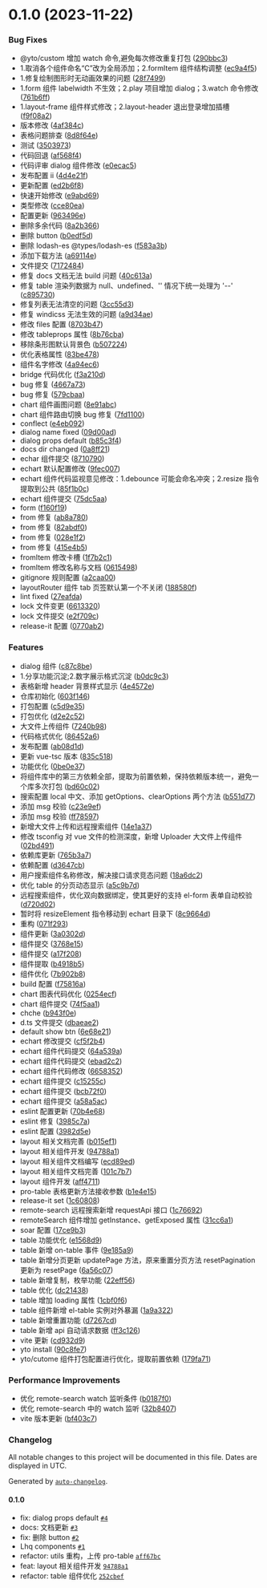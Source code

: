 # 0.1.0 (2023-11-22)

### Bug Fixes

- @yto/custom 增加 watch 命令,避免每次修改重复打包 ([290bbc3](https://git.yto.net.cn/XiAnCenter/XiAn_yto_t/software-development-kit/yto-engine/commits/290bbc369e5a098c1906fe10d35b19c7f2d5da57))
- 1.取消各个组件命名“C”改为全局添加；2.formItem 组件结构调整 ([ec9a4f5](https://git.yto.net.cn/XiAnCenter/XiAn_yto_t/software-development-kit/yto-engine/commits/ec9a4f59e6bbd2b688aa3caf04cd75953f092db3))
- 1.修复绘制图形时无动画效果的问题 ([28f7499](https://git.yto.net.cn/XiAnCenter/XiAn_yto_t/software-development-kit/yto-engine/commits/28f7499c85c1d4cd45b02310fd7a0d365b3f047a))
- 1.form 组件 labelwidth 不生效；2.play 项目增加 dialog；3.watch 命令修改 ([761b6ff](https://git.yto.net.cn/XiAnCenter/XiAn_yto_t/software-development-kit/yto-engine/commits/761b6ffa988d87b83da894a5eede5009229d69e9))
- 1.layout-frame 组件样式修改；2.layout-header 退出登录增加插槽 ([f9f08a2](https://git.yto.net.cn/XiAnCenter/XiAn_yto_t/software-development-kit/yto-engine/commits/f9f08a23704ac624c2132d2f01aa6c188fc1a407))
- 版本修改 ([4af384c](https://git.yto.net.cn/XiAnCenter/XiAn_yto_t/software-development-kit/yto-engine/commits/4af384c1dd1fcdb2a1c3cc93161aa7e356c0ee7e))
- 表格问题排查 ([8d8f64e](https://git.yto.net.cn/XiAnCenter/XiAn_yto_t/software-development-kit/yto-engine/commits/8d8f64e03817c4e000c3e6d14458d7e1038d2d51))
- 测试 ([3503973](https://git.yto.net.cn/XiAnCenter/XiAn_yto_t/software-development-kit/yto-engine/commits/350397354bd9cafdead6f9b009016a3cd6a38c80))
- 代码回退 ([af568f4](https://git.yto.net.cn/XiAnCenter/XiAn_yto_t/software-development-kit/yto-engine/commits/af568f474367dd032dd80afeba54f2dd73ad183a))
- 代码评审 dialog 组件修改 ([e0ecac5](https://git.yto.net.cn/XiAnCenter/XiAn_yto_t/software-development-kit/yto-engine/commits/e0ecac5ca1fc357825104af3fe3a06525936f8df))
- 发布配置 ii ([4d4e21f](https://git.yto.net.cn/XiAnCenter/XiAn_yto_t/software-development-kit/yto-engine/commits/4d4e21f97547b482bd6ce6c46e7e824800ac9947))
- 更新配置 ([ed2b6f8](https://git.yto.net.cn/XiAnCenter/XiAn_yto_t/software-development-kit/yto-engine/commits/ed2b6f8ba7e2cb712130bba94905f0836bee7148))
- 快速开始修改 ([e9abd69](https://git.yto.net.cn/XiAnCenter/XiAn_yto_t/software-development-kit/yto-engine/commits/e9abd6999b48f95538cbc9e9587c876e4eb4a9b7))
- 类型修改 ([cce80ea](https://git.yto.net.cn/XiAnCenter/XiAn_yto_t/software-development-kit/yto-engine/commits/cce80eaf468ec449fd6408aa6551fd12a4d66c7b))
- 配置更新 ([963496e](https://git.yto.net.cn/XiAnCenter/XiAn_yto_t/software-development-kit/yto-engine/commits/963496ec04d4e9b526b8bc9f279170f53ff7cd9f))
- 删除多余代码 ([8a2b366](https://git.yto.net.cn/XiAnCenter/XiAn_yto_t/software-development-kit/yto-engine/commits/8a2b3667312314d982b6e1d073f5c5385d32f625))
- 删除 button ([b0edf5d](https://git.yto.net.cn/XiAnCenter/XiAn_yto_t/software-development-kit/yto-engine/commits/b0edf5dbf5530099f0fbe12ec689f0ef152a714b))
- 删除 lodash-es @types/lodash-es ([f583a3b](https://git.yto.net.cn/XiAnCenter/XiAn_yto_t/software-development-kit/yto-engine/commits/f583a3b745a4c839bedde500b4a6ae972992a618))
- 添加下载方法 ([a69114e](https://git.yto.net.cn/XiAnCenter/XiAn_yto_t/software-development-kit/yto-engine/commits/a69114ec59bb159e9e671b123cbae5a475edba83))
- 文件提交 ([7172484](https://git.yto.net.cn/XiAnCenter/XiAn_yto_t/software-development-kit/yto-engine/commits/7172484e8e9f4d5356e860c97eb0292174c822b7))
- 修复 docs 文档无法 build 问题 ([40c613a](https://git.yto.net.cn/XiAnCenter/XiAn_yto_t/software-development-kit/yto-engine/commits/40c613af2e6110a4050f5aa71ac4b79d1e757492))
- 修复 table 渲染列数据为 null、undefined、'' 情况下统一处理为 '--' ([c895730](https://git.yto.net.cn/XiAnCenter/XiAn_yto_t/software-development-kit/yto-engine/commits/c89573041881dda4fa32e675fcb33b62795a721c))
- 修复列表无法清空的问题 ([3cc55d3](https://git.yto.net.cn/XiAnCenter/XiAn_yto_t/software-development-kit/yto-engine/commits/3cc55d33d577e4476d619ff6d8f7f01e00b30c9d))
- 修复 windicss 无法生效的问题 ([a9d34ae](https://git.yto.net.cn/XiAnCenter/XiAn_yto_t/software-development-kit/yto-engine/commits/a9d34ae24cf29978315609e083972d09ffb51e84))
- 修改 files 配置 ([8703b47](https://git.yto.net.cn/XiAnCenter/XiAn_yto_t/software-development-kit/yto-engine/commits/8703b47a75baec834421d291996d4b321b8d00a9))
- 修改 tableprops 属性 ([8b76cba](https://git.yto.net.cn/XiAnCenter/XiAn_yto_t/software-development-kit/yto-engine/commits/8b76cbaf3d7680cf1056de7cb95ca35a7ff0eace))
- 移除条形图默认背景色 ([b507224](https://git.yto.net.cn/XiAnCenter/XiAn_yto_t/software-development-kit/yto-engine/commits/b507224deb97a0852ed8b72783684ddc835eb41a))
- 优化表格属性 ([83be478](https://git.yto.net.cn/XiAnCenter/XiAn_yto_t/software-development-kit/yto-engine/commits/83be47826f70283e6c252b13d197490215eacb9c))
- 组件名字修改 ([4a94ec6](https://git.yto.net.cn/XiAnCenter/XiAn_yto_t/software-development-kit/yto-engine/commits/4a94ec653a05cf0780f8829f152dfb679f140f21))
- bridge 代码优化 ([f3a210d](https://git.yto.net.cn/XiAnCenter/XiAn_yto_t/software-development-kit/yto-engine/commits/f3a210daf642bfd5fcfc5428828d38d7807a889d))
- bug 修复 ([4667a73](https://git.yto.net.cn/XiAnCenter/XiAn_yto_t/software-development-kit/yto-engine/commits/4667a739549d3ccc8b401d9ecc979cf377d75e9e))
- bug 修复 ([579cbaa](https://git.yto.net.cn/XiAnCenter/XiAn_yto_t/software-development-kit/yto-engine/commits/579cbaa2a05f8b4a8cc342995d9a8a7490000893))
- chart 组件画图问题 ([8e91abc](https://git.yto.net.cn/XiAnCenter/XiAn_yto_t/software-development-kit/yto-engine/commits/8e91abc7cb1d78fdbbe597189eecd83e6fb2e7c7))
- chart 组件路由切换 bug 修复 ([7fd1100](https://git.yto.net.cn/XiAnCenter/XiAn_yto_t/software-development-kit/yto-engine/commits/7fd11003111f84c8f7be57435e97c1ccd055d485))
- conflect ([e4eb092](https://git.yto.net.cn/XiAnCenter/XiAn_yto_t/software-development-kit/yto-engine/commits/e4eb09247c9824920b6795b5c8a8f68ee0ad5995))
- dialog name fixed ([09d00ad](https://git.yto.net.cn/XiAnCenter/XiAn_yto_t/software-development-kit/yto-engine/commits/09d00ada337129b10bac71d19518a57dedc5eb57))
- dialog props default ([b85c3f4](https://git.yto.net.cn/XiAnCenter/XiAn_yto_t/software-development-kit/yto-engine/commits/b85c3f4f94b3905704027dc26d5b7e4f790cc0a8))
- docs dir changed ([0a8ff21](https://git.yto.net.cn/XiAnCenter/XiAn_yto_t/software-development-kit/yto-engine/commits/0a8ff21b6830aa5cebc50b27dfd74162f95c0f31))
- echar 组件提交 ([8710790](https://git.yto.net.cn/XiAnCenter/XiAn_yto_t/software-development-kit/yto-engine/commits/8710790c9d35b3afcff45941efe58cc7bca9dda7))
- echart 默认配置修改 ([9fec007](https://git.yto.net.cn/XiAnCenter/XiAn_yto_t/software-development-kit/yto-engine/commits/9fec0070d927ce8f77745fceab5a0442e47a2494))
- echart 组件代码监视意见修改：1.debounce 可能会命名冲突；2.resize 指令提取到公共 ([85f1b0c](https://git.yto.net.cn/XiAnCenter/XiAn_yto_t/software-development-kit/yto-engine/commits/85f1b0c9a3e03140789ef18ba4b05782931fcd4f))
- echart 组件提交 ([75dc5aa](https://git.yto.net.cn/XiAnCenter/XiAn_yto_t/software-development-kit/yto-engine/commits/75dc5aa856a91dd26ec16e374fc2873336e00034))
- form ([f160f19](https://git.yto.net.cn/XiAnCenter/XiAn_yto_t/software-development-kit/yto-engine/commits/f160f192a03971bb3f5c927c4e1de39aeb4cb70b))
- from 修复 ([ab8a780](https://git.yto.net.cn/XiAnCenter/XiAn_yto_t/software-development-kit/yto-engine/commits/ab8a780a52e2037a166a93a2956cff247a904cef))
- from 修复 ([82abdf0](https://git.yto.net.cn/XiAnCenter/XiAn_yto_t/software-development-kit/yto-engine/commits/82abdf09dae720b6c9aec4b56a7c370bc3b2394e))
- from 修复 ([028e1f2](https://git.yto.net.cn/XiAnCenter/XiAn_yto_t/software-development-kit/yto-engine/commits/028e1f22b50b9608d25299f42d0ba7ee7865720a))
- from 修复 ([415e4b5](https://git.yto.net.cn/XiAnCenter/XiAn_yto_t/software-development-kit/yto-engine/commits/415e4b5cb4da965f840d778a1664c9fa08f05d65))
- fromItem 修改卡槽 ([1f7b2c1](https://git.yto.net.cn/XiAnCenter/XiAn_yto_t/software-development-kit/yto-engine/commits/1f7b2c16875dcd095d0e18275bad9b9ba47209ac))
- fromItem 修改名称与文档 ([0615498](https://git.yto.net.cn/XiAnCenter/XiAn_yto_t/software-development-kit/yto-engine/commits/0615498ea458e7eb109e45a160d69bd0f58d3dda))
- gitignore 规则配置 ([a2caa00](https://git.yto.net.cn/XiAnCenter/XiAn_yto_t/software-development-kit/yto-engine/commits/a2caa00e842e44f2b894aa721caa2b84a1253dc0))
- layoutRouter 组件 tab 页签默认第一个不关闭 ([188580f](https://git.yto.net.cn/XiAnCenter/XiAn_yto_t/software-development-kit/yto-engine/commits/188580febe67a204846ec2ad4db74a006c5976be))
- lint fixed ([27eafda](https://git.yto.net.cn/XiAnCenter/XiAn_yto_t/software-development-kit/yto-engine/commits/27eafda200ca902bc04fbe6aa1e4cfe4f5abd760))
- lock 文件变更 ([6613320](https://git.yto.net.cn/XiAnCenter/XiAn_yto_t/software-development-kit/yto-engine/commits/661332062c27118ec76caccdf9a8ebe07b54530b))
- lock 文件提交 ([e2f709c](https://git.yto.net.cn/XiAnCenter/XiAn_yto_t/software-development-kit/yto-engine/commits/e2f709c16d2e114205b66fd3f1027a37702f2bae))
- release-it 配置 ([0770ab2](https://git.yto.net.cn/XiAnCenter/XiAn_yto_t/software-development-kit/yto-engine/commits/0770ab29306f788138c26b09f0b238f9a945981a))

### Features

- dialog 组件 ([c87c8be](https://git.yto.net.cn/XiAnCenter/XiAn_yto_t/software-development-kit/yto-engine/commits/c87c8be9ee6f4c540c49a96d9066b3e944c0f4a6))
- 1.分享功能沉淀;2.数字展示格式沉淀 ([b0dc9c3](https://git.yto.net.cn/XiAnCenter/XiAn_yto_t/software-development-kit/yto-engine/commits/b0dc9c3993f5be0f40ef8b27b62c74773d4b4b3d))
- 表格新增 header 背景样式显示 ([4e4572e](https://git.yto.net.cn/XiAnCenter/XiAn_yto_t/software-development-kit/yto-engine/commits/4e4572eadef9e3ba1d4159457f851f2a7a66126b))
- 仓库初始化 ([603f146](https://git.yto.net.cn/XiAnCenter/XiAn_yto_t/software-development-kit/yto-engine/commits/603f146f9041d92d38497755b780bf103e8b7ee5))
- 打包配置 ([c5d9e35](https://git.yto.net.cn/XiAnCenter/XiAn_yto_t/software-development-kit/yto-engine/commits/c5d9e35b571d6a1d4443219642c972f4f9ef02ab))
- 打包优化 ([d2e2c52](https://git.yto.net.cn/XiAnCenter/XiAn_yto_t/software-development-kit/yto-engine/commits/d2e2c5228b352ca4e67161b0bd55c26047d8eaf3))
- 大文件上传组件 ([7240b98](https://git.yto.net.cn/XiAnCenter/XiAn_yto_t/software-development-kit/yto-engine/commits/7240b983c52a2a78026b9035c5640e3394597653))
- 代码格式优化 ([86452a6](https://git.yto.net.cn/XiAnCenter/XiAn_yto_t/software-development-kit/yto-engine/commits/86452a6ad6dceb2b58add2bcd9f45be5e91f2a65))
- 发布配置 ([ab08d1d](https://git.yto.net.cn/XiAnCenter/XiAn_yto_t/software-development-kit/yto-engine/commits/ab08d1d1dfffe5f6d42e525c15e807912247faee))
- 更新 vue-tsc 版本 ([835c518](https://git.yto.net.cn/XiAnCenter/XiAn_yto_t/software-development-kit/yto-engine/commits/835c518ec0f17e18296463ed19478ffe06707eb7))
- 功能优化 ([0be0e37](https://git.yto.net.cn/XiAnCenter/XiAn_yto_t/software-development-kit/yto-engine/commits/0be0e37621dfbf92ce5f721db6c33f886f2d4044))
- 将组件库中的第三方依赖全部，提取为前置依赖，保持依赖版本统一，避免一个库多次打包 ([bd60c02](https://git.yto.net.cn/XiAnCenter/XiAn_yto_t/software-development-kit/yto-engine/commits/bd60c02e6a6d14d6a2ce70ed62dbff883cb8ea7b))
- 搜索配置 local 中文、添加 getOptions、clearOptions 两个方法 ([b551d77](https://git.yto.net.cn/XiAnCenter/XiAn_yto_t/software-development-kit/yto-engine/commits/b551d77d2f21ce3fe515ca3fbd052ce9e262aaf9))
- 添加 msg 校验 ([c23e9ef](https://git.yto.net.cn/XiAnCenter/XiAn_yto_t/software-development-kit/yto-engine/commits/c23e9ef183547d04521173ae65e4107701b8a26c))
- 添加 msg 校验 ([ff78597](https://git.yto.net.cn/XiAnCenter/XiAn_yto_t/software-development-kit/yto-engine/commits/ff785975bee0a0e621a8a5629deab50e16f720dd))
- 新增大文件上传和远程搜索组件 ([14e1a37](https://git.yto.net.cn/XiAnCenter/XiAn_yto_t/software-development-kit/yto-engine/commits/14e1a37fe39e3afcc208cab28b30d30c1b7c7090))
- 修改 tsconfig 对 vue 文件的检测深度，新增 Uploader 大文件上传组件 ([02bd491](https://git.yto.net.cn/XiAnCenter/XiAn_yto_t/software-development-kit/yto-engine/commits/02bd491093b68627cad538d9869f67d82b12701e))
- 依赖库更新 ([765b3a7](https://git.yto.net.cn/XiAnCenter/XiAn_yto_t/software-development-kit/yto-engine/commits/765b3a784ca85cdbe535ca256eb406b918953fa7))
- 依赖配置 ([d3647cb](https://git.yto.net.cn/XiAnCenter/XiAn_yto_t/software-development-kit/yto-engine/commits/d3647cbf09a1128e1820975c4161ef3b2e8ca426))
- 用户搜索组件名称修改，解决接口请求竞态问题 ([18a6dc2](https://git.yto.net.cn/XiAnCenter/XiAn_yto_t/software-development-kit/yto-engine/commits/18a6dc2944675d5be4b17b50db15fdd65e592f32))
- 优化 table 的分页动态显示 ([a5c9b7d](https://git.yto.net.cn/XiAnCenter/XiAn_yto_t/software-development-kit/yto-engine/commits/a5c9b7d9933b24d3c7651219ffb59cab5dd0784d))
- 远程搜索组件，优化双向数据绑定，使其更好的支持 el-form 表单自动校验 ([d720d02](https://git.yto.net.cn/XiAnCenter/XiAn_yto_t/software-development-kit/yto-engine/commits/d720d02d5ab08599c0baaf21d79b7ebc063fe9ee))
- 暂时将 resizeElement 指令移动到 echart 目录下 ([8c9664d](https://git.yto.net.cn/XiAnCenter/XiAn_yto_t/software-development-kit/yto-engine/commits/8c9664d97340007c1d6fa618d8fea0a52ac6251c))
- 重构 ([071f293](https://git.yto.net.cn/XiAnCenter/XiAn_yto_t/software-development-kit/yto-engine/commits/071f29304eddc5101f7aba3fc210ca4d71491977))
- 组件更新 ([3a0302d](https://git.yto.net.cn/XiAnCenter/XiAn_yto_t/software-development-kit/yto-engine/commits/3a0302dd6e77c3ff41e8a87f076833d9e9d87fb4))
- 组件提交 ([3768e15](https://git.yto.net.cn/XiAnCenter/XiAn_yto_t/software-development-kit/yto-engine/commits/3768e15b2f4760bea033a5cfd7474654a419ecbc))
- 组件提交 ([a17f208](https://git.yto.net.cn/XiAnCenter/XiAn_yto_t/software-development-kit/yto-engine/commits/a17f208dca1f37b9d5a66e5492e6908e92037fb8))
- 组件提取 ([b4918b5](https://git.yto.net.cn/XiAnCenter/XiAn_yto_t/software-development-kit/yto-engine/commits/b4918b5196d25c162ee392b88042116e67c557c3))
- 组件优化 ([7b902b8](https://git.yto.net.cn/XiAnCenter/XiAn_yto_t/software-development-kit/yto-engine/commits/7b902b8c8b0479b13e757c693bb1c5cbe412f52f))
- build 配置 ([f75816a](https://git.yto.net.cn/XiAnCenter/XiAn_yto_t/software-development-kit/yto-engine/commits/f75816ac472052e2c3b2086f4f1c781fdb82e30c))
- chart 图表代码优化 ([0254ecf](https://git.yto.net.cn/XiAnCenter/XiAn_yto_t/software-development-kit/yto-engine/commits/0254ecf93485664724004d48119eefb22ecc11a2))
- chart 组件提交 ([74f5aa1](https://git.yto.net.cn/XiAnCenter/XiAn_yto_t/software-development-kit/yto-engine/commits/74f5aa13ac018f91da56bd2afcb33e4ba3764d8d))
- chche ([b943f0e](https://git.yto.net.cn/XiAnCenter/XiAn_yto_t/software-development-kit/yto-engine/commits/b943f0ea707d7f0cacac93916b8987fb7cb81c00))
- d.ts 文件提交 ([dbaeae2](https://git.yto.net.cn/XiAnCenter/XiAn_yto_t/software-development-kit/yto-engine/commits/dbaeae2bed1a3a493956e212d46e02f057869ba4))
- default show btn ([6e68e21](https://git.yto.net.cn/XiAnCenter/XiAn_yto_t/software-development-kit/yto-engine/commits/6e68e2128fef041002cf8bd233b4f4aa4fa9db8e))
- echart 修改提交 ([cf5f2b4](https://git.yto.net.cn/XiAnCenter/XiAn_yto_t/software-development-kit/yto-engine/commits/cf5f2b4e7c24e7edfdec632b9c96774f16dc39a5))
- echart 组件代码提交 ([64a539a](https://git.yto.net.cn/XiAnCenter/XiAn_yto_t/software-development-kit/yto-engine/commits/64a539a3c51ad784eca926d041550b89518b2786))
- echart 组件代码提交 ([ebad2c2](https://git.yto.net.cn/XiAnCenter/XiAn_yto_t/software-development-kit/yto-engine/commits/ebad2c25799c6bfc8a8e065394bca48a4e281a60))
- echart 组件代码修改 ([6658352](https://git.yto.net.cn/XiAnCenter/XiAn_yto_t/software-development-kit/yto-engine/commits/66583523330eda4e948f936275afc8aa464b5770))
- echart 组件提交 ([c15255c](https://git.yto.net.cn/XiAnCenter/XiAn_yto_t/software-development-kit/yto-engine/commits/c15255c977e4fa2b7fd14f830ac3d93af6312638))
- echart 组件提交 ([bcb72f0](https://git.yto.net.cn/XiAnCenter/XiAn_yto_t/software-development-kit/yto-engine/commits/bcb72f044074ae10bf164bebc8f0d338769d971f))
- echart 组件提交 ([a58a5ac](https://git.yto.net.cn/XiAnCenter/XiAn_yto_t/software-development-kit/yto-engine/commits/a58a5ac063933b2a05815cf3e800460d2ea7d476))
- eslint 配置更新 ([70b4e68](https://git.yto.net.cn/XiAnCenter/XiAn_yto_t/software-development-kit/yto-engine/commits/70b4e68df6af9a03168b682f48fe399d8e08e340))
- eslint 修复 ([3985c7a](https://git.yto.net.cn/XiAnCenter/XiAn_yto_t/software-development-kit/yto-engine/commits/3985c7a88887fb0b5b5a78dfdf1cd2841f090c3c))
- eslint 配置 ([3982d5e](https://git.yto.net.cn/XiAnCenter/XiAn_yto_t/software-development-kit/yto-engine/commits/3982d5eb4147620423faf36459cbe39908664755))
- layout 相关文档完善 ([b015ef1](https://git.yto.net.cn/XiAnCenter/XiAn_yto_t/software-development-kit/yto-engine/commits/b015ef1d3845b9522321546159dc1f442517e472))
- layout 相关组件开发 ([94788a1](https://git.yto.net.cn/XiAnCenter/XiAn_yto_t/software-development-kit/yto-engine/commits/94788a1c4ce8e643bad257161e41b21ab1484b85))
- layout 相关组件文档编写 ([ecd89ed](https://git.yto.net.cn/XiAnCenter/XiAn_yto_t/software-development-kit/yto-engine/commits/ecd89ed71ff87933e0cb506a62621eeff20d6555))
- layout 相关组件文档完善 ([101c7b7](https://git.yto.net.cn/XiAnCenter/XiAn_yto_t/software-development-kit/yto-engine/commits/101c7b72e76e68cd9de8ff71ff28823995aad53d))
- layout 组件开发 ([aff4711](https://git.yto.net.cn/XiAnCenter/XiAn_yto_t/software-development-kit/yto-engine/commits/aff47118a65444edbe93fe976b80960944385147))
- pro-table 表格更新方法接收参数 ([b1e4e15](https://git.yto.net.cn/XiAnCenter/XiAn_yto_t/software-development-kit/yto-engine/commits/b1e4e150c932b6da0403da99b21db3e05a195892))
- release-it set ([1c60808](https://git.yto.net.cn/XiAnCenter/XiAn_yto_t/software-development-kit/yto-engine/commits/1c60808688e106281c7e3bb04f43ce0d0bf0c646))
- remote-search 远程搜索新增 requestApi 接口 ([1c76692](https://git.yto.net.cn/XiAnCenter/XiAn_yto_t/software-development-kit/yto-engine/commits/1c76692ee7eda2b38da75537068b56191dcdc406))
- remoteSearch 组件增加 getInstance、getExposed 属性 ([31cc6a1](https://git.yto.net.cn/XiAnCenter/XiAn_yto_t/software-development-kit/yto-engine/commits/31cc6a1d9c2c53d6856233342e5deefe1138c29a))
- soar 配置 ([17ce9b3](https://git.yto.net.cn/XiAnCenter/XiAn_yto_t/software-development-kit/yto-engine/commits/17ce9b38b60c3ad2d7777128ba40d5b026160e59))
- table 功能优化 ([e1568d9](https://git.yto.net.cn/XiAnCenter/XiAn_yto_t/software-development-kit/yto-engine/commits/e1568d901698e179863425d02753f86bec35396d))
- table 新增 on-table 事件 ([9e185a9](https://git.yto.net.cn/XiAnCenter/XiAn_yto_t/software-development-kit/yto-engine/commits/9e185a975c619b3eb52f0c2c1defff3bcaaf21fd))
- table 新增分页更新 updatePage 方法，原来重置分页方法 resetPagination 更新为 resetPage ([6a56c07](https://git.yto.net.cn/XiAnCenter/XiAn_yto_t/software-development-kit/yto-engine/commits/6a56c07964a8e28118c6c057eddd0bfdcfc768e2))
- table 新增复制，枚举功能 ([22eff56](https://git.yto.net.cn/XiAnCenter/XiAn_yto_t/software-development-kit/yto-engine/commits/22eff565dbbe76c7b6b33d6f860e117d49146763))
- table 优化 ([dc21438](https://git.yto.net.cn/XiAnCenter/XiAn_yto_t/software-development-kit/yto-engine/commits/dc21438ad8d22feb205f78be8210d815791a591c))
- table 增加 loading 属性 ([1cbf0f6](https://git.yto.net.cn/XiAnCenter/XiAn_yto_t/software-development-kit/yto-engine/commits/1cbf0f6db6e9ae3463bd5b02ced289f1b52d5db1))
- table 组件新增 el-table 实例对外暴漏 ([1a9a322](https://git.yto.net.cn/XiAnCenter/XiAn_yto_t/software-development-kit/yto-engine/commits/1a9a322a0578cbd2082b560d700e513ac1c26a4c))
- table 新增重置功能 ([d7267cd](https://git.yto.net.cn/XiAnCenter/XiAn_yto_t/software-development-kit/yto-engine/commits/d7267cd8b206ca75d71fe3db6c3debafa5b167e1))
- table 新增 api 自动请求数据 ([ff3c126](https://git.yto.net.cn/XiAnCenter/XiAn_yto_t/software-development-kit/yto-engine/commits/ff3c1266f19d984229464d0b30652b55916be2bb))
- vite 更新 ([cd932d9](https://git.yto.net.cn/XiAnCenter/XiAn_yto_t/software-development-kit/yto-engine/commits/cd932d912022238b15eaf43ea6ca71c35a07f7df))
- yto install ([90c8fe7](https://git.yto.net.cn/XiAnCenter/XiAn_yto_t/software-development-kit/yto-engine/commits/90c8fe7d1998d12209a25b54ffb36f0191c41853))
- yto/cutome 组件打包配置进行优化，提取前置依赖 ([179fa71](https://git.yto.net.cn/XiAnCenter/XiAn_yto_t/software-development-kit/yto-engine/commits/179fa71af1d8fb1303bd813ea61bbbc0fdefbc6c))

### Performance Improvements

- 优化 remote-search watch 监听条件 ([b0187f0](https://git.yto.net.cn/XiAnCenter/XiAn_yto_t/software-development-kit/yto-engine/commits/b0187f06f7dd87e7b2a42f5ed8b13c27375194c4))
- 优化 remote-search 中的 watch 监听 ([32b8407](https://git.yto.net.cn/XiAnCenter/XiAn_yto_t/software-development-kit/yto-engine/commits/32b840713546031c0881703a09ae70eb866973ed))
- vite 版本更新 ([bf403c7](https://git.yto.net.cn/XiAnCenter/XiAn_yto_t/software-development-kit/yto-engine/commits/bf403c75cd1229303e6407d42f41ce35f79e04fc))

### Changelog

All notable changes to this project will be documented in this file. Dates are displayed in UTC.

Generated by [`auto-changelog`](https://github.com/CookPete/auto-changelog).

#### 0.1.0

- fix: dialog props default [`#4`](https://git.yto.net.cn/XiAnCenter/XiAn_yto_t/pull/4)
- docs: 文档更新 [`#3`](https://git.yto.net.cn/XiAnCenter/XiAn_yto_t/pull/3)
- fix: 删除 button [`#2`](https://git.yto.net.cn/XiAnCenter/XiAn_yto_t/pull/2)
- Lhq components [`#1`](https://git.yto.net.cn/XiAnCenter/XiAn_yto_t/pull/1)
- refactor: utils 重构，上传 pro-table [`aff67bc`](https://git.yto.net.cn/XiAnCenter/XiAn_yto_t/commit/aff67bc33a3b44a5136a773dd7fb173cdf006fdb)
- feat: layout 相关组件开发 [`94788a1`](https://git.yto.net.cn/XiAnCenter/XiAn_yto_t/commit/94788a1c4ce8e643bad257161e41b21ab1484b85)
- refactor: table 组件优化 [`252cbef`](https://git.yto.net.cn/XiAnCenter/XiAn_yto_t/commit/252cbefdc6865200992c0da79cac153e51029f18)
